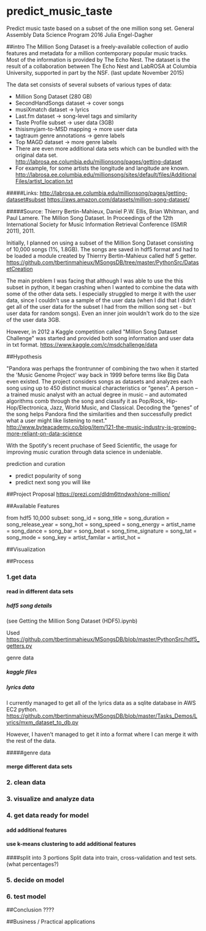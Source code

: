 # predict_music_taste
Predict music taste based on a subset of the one million song set. 
General Assembly Data Science Program 2016 
Julia Engel-Dagher

##intro 
The Million Song Dataset is a freely-available collection of audio features and metadata for a million contemporary popular music tracks.
Most of the information is provided by The Echo Nest. The dataset is the result of a collaboration between The Echo Nest and LabROSA at Columbia University, supported in part by the NSF. (last update November 2015)


The data set consists of several subsets of various types of data:
- Million Song Dataset (280 GB) 
- SecondHandSongs dataset -> cover songs
- musiXmatch dataset -> lyrics
- Last.fm dataset -> song-level tags and similarity
- Taste Profile subset -> user data (3GB)
- thisismyjam-to-MSD mapping -> more user data
- tagtraum genre annotations -> genre labels
- Top MAGD dataset -> more genre labels
- There are even more additional data sets which can be bundled with the original data set. http://labrosa.ee.columbia.edu/millionsong/pages/getting-dataset
- For example, for some artists the longitude and langitude are known. http://labrosa.ee.columbia.edu/millionsong/sites/default/files/AdditionalFiles/artist_location.txt

#####Links:
http://labrosa.ee.columbia.edu/millionsong/pages/getting-dataset#subset
https://aws.amazon.com/datasets/million-song-dataset/

#####Source: 
Thierry Bertin-Mahieux, Daniel P.W. Ellis, Brian Whitman, and Paul Lamere. 
The Million Song Dataset. In Proceedings of the 12th International Society
for Music Information Retrieval Conference (ISMIR 2011), 2011.

Initially, I planned on using a subset of the Million Song Dataset consisting of 10,000 songs (1%, 1.8GB).
The songs are saved in hdf5 format and had to be loaded a module created by Thierrry Bertin-Mahieux called hdf 5 getter. https://github.com/tbertinmahieux/MSongsDB/tree/master/PythonSrc/DatasetCreation

The main problem I was facing that although I was able to use the this subset in python, it began crashing when I wanted to combine the data with some of the other data sets. I especially struggled to merge it with the user data, since I couldn't use a sample of the user data (when I did that I didn't get all of the user data for the subset I had from the million song set - but user data for random songs). Even an inner join wouldn't work do to the size of the user data 3GB.

However, in 2012 a Kaggle competition called "Million Song Dataset Challenge" was started and provided both song information and user data in txt format. https://www.kaggle.com/c/msdchallenge/data

##Hypothesis

"Pandora was perhaps the frontrunner of combining the two when it started the 'Music Genome Project' way back in 1999 before terms like Big Data even existed. The project considers songs as datasets and analyzes each song using up to 450 distinct musical characteristics or “genes”. A person – a trained music analyst with an actual degree in music – and automated algorithms comb through the song and classify it as Pop/Rock, Hip-Hop/Electronica, Jazz, World Music, and Classical. Decoding the “genes” of the song helps Pandora find the similarities and then successfully predict what a user might like listening to next."
http://www.byteacademy.co/blog/item/121-the-music-industry-is-growing-more-reliant-on-data-science

With the Spotify's recent pruchase of Seed Scientific, the usage for improving music curation through data science in undeniable. 

prediction and curation

- predict popularity of song
- predict next song you will like 

##Project Proposal
https://prezi.com/dldm6ttndwxh/one-million/

##Available Features

from hdf5 10,000 subset:
song_id = 
song_title = 
song_duration = 
song_release_year = 
song_hot = 
song_speed = 
song_energy = 
artist_name = 
song_dance = 
song_bar = 
song_beat = 
song_time_signature = 
song_tat = 
song_mode = 
song_key = 
artist_familar = 
artist_hot = 

##Visualization

##Process

### 1.get data

#### read in different data sets

##### hdf5 song details 
(see Getting the Million Song Dataset (HDF5).ipynb)

Used https://github.com/tbertinmahieux/MSongsDB/blob/master/PythonSrc/hdf5_getters.py 


genre data

##### kaggle files


##### lyrics data

I currently managed to get all of the lyrics data as a sqlite database in AWS EC2 python. 
https://github.com/tbertinmahieux/MSongsDB/blob/master/Tasks_Demos/Lyrics/mxm_dataset_to_db.py

However, I haven't managed to get it into a format where I can merge it with the rest of the data. 

#####genre data
   
#### merge different data sets

### 2. clean data

### 3. visualize and analyze data

### 4. get data ready for model

#### add additional features 

#### use k-means clustering to add additional features

####split into 3 portions
Split data into train, cross-validation and test sets. (what percentages?)

### 5. decide on model

### 6. test model 

##Conclusion
????

##Business / Practical applications

